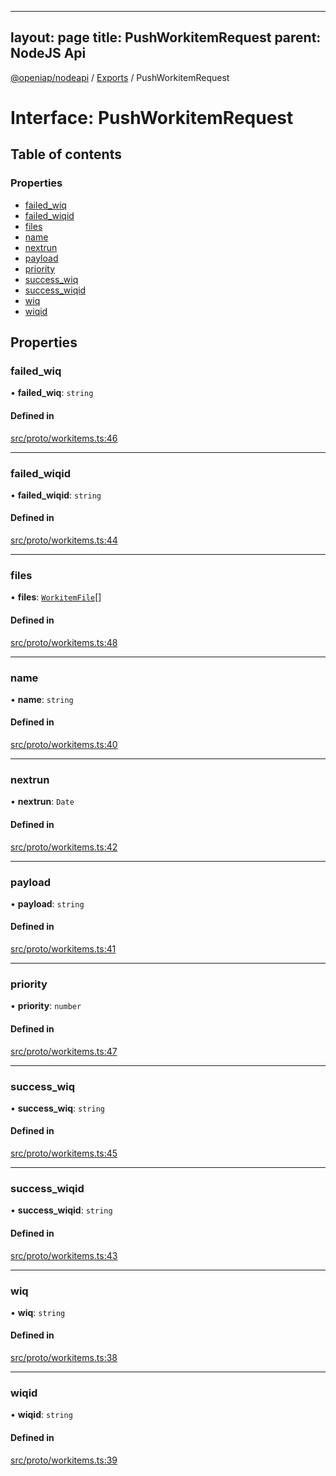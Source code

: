 
---
layout: page
title: PushWorkitemRequest
parent: NodeJS Api
---
[@openiap/nodeapi](../README.md) / [Exports](../modules.md) / PushWorkitemRequest

# Interface: PushWorkitemRequest

## Table of contents

### Properties

- [failed\_wiq](PushWorkitemRequest.md#failed_wiq)
- [failed\_wiqid](PushWorkitemRequest.md#failed_wiqid)
- [files](PushWorkitemRequest.md#files)
- [name](PushWorkitemRequest.md#name)
- [nextrun](PushWorkitemRequest.md#nextrun)
- [payload](PushWorkitemRequest.md#payload)
- [priority](PushWorkitemRequest.md#priority)
- [success\_wiq](PushWorkitemRequest.md#success_wiq)
- [success\_wiqid](PushWorkitemRequest.md#success_wiqid)
- [wiq](PushWorkitemRequest.md#wiq)
- [wiqid](PushWorkitemRequest.md#wiqid)

## Properties

### failed\_wiq

• **failed\_wiq**: `string`

#### Defined in

[src/proto/workitems.ts:46](https://github.com/openiap/nodeapi/blob/a6b5438/src/proto/workitems.ts#L46)

___

### failed\_wiqid

• **failed\_wiqid**: `string`

#### Defined in

[src/proto/workitems.ts:44](https://github.com/openiap/nodeapi/blob/a6b5438/src/proto/workitems.ts#L44)

___

### files

• **files**: [`WorkitemFile`](../modules.md#workitemfile)[]

#### Defined in

[src/proto/workitems.ts:48](https://github.com/openiap/nodeapi/blob/a6b5438/src/proto/workitems.ts#L48)

___

### name

• **name**: `string`

#### Defined in

[src/proto/workitems.ts:40](https://github.com/openiap/nodeapi/blob/a6b5438/src/proto/workitems.ts#L40)

___

### nextrun

• **nextrun**: `Date`

#### Defined in

[src/proto/workitems.ts:42](https://github.com/openiap/nodeapi/blob/a6b5438/src/proto/workitems.ts#L42)

___

### payload

• **payload**: `string`

#### Defined in

[src/proto/workitems.ts:41](https://github.com/openiap/nodeapi/blob/a6b5438/src/proto/workitems.ts#L41)

___

### priority

• **priority**: `number`

#### Defined in

[src/proto/workitems.ts:47](https://github.com/openiap/nodeapi/blob/a6b5438/src/proto/workitems.ts#L47)

___

### success\_wiq

• **success\_wiq**: `string`

#### Defined in

[src/proto/workitems.ts:45](https://github.com/openiap/nodeapi/blob/a6b5438/src/proto/workitems.ts#L45)

___

### success\_wiqid

• **success\_wiqid**: `string`

#### Defined in

[src/proto/workitems.ts:43](https://github.com/openiap/nodeapi/blob/a6b5438/src/proto/workitems.ts#L43)

___

### wiq

• **wiq**: `string`

#### Defined in

[src/proto/workitems.ts:38](https://github.com/openiap/nodeapi/blob/a6b5438/src/proto/workitems.ts#L38)

___

### wiqid

• **wiqid**: `string`

#### Defined in

[src/proto/workitems.ts:39](https://github.com/openiap/nodeapi/blob/a6b5438/src/proto/workitems.ts#L39)
